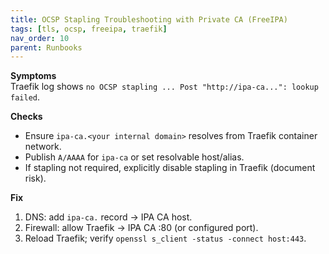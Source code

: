 ```yaml
---
title: OCSP Stapling Troubleshooting with Private CA (FreeIPA)
tags: [tls, ocsp, freeipa, traefik]
nav_order: 10
parent: Runbooks
---
```


**Symptoms**  
Traefik log shows `no OCSP stapling ... Post "http://ipa-ca...": lookup failed`.

**Checks**
- Ensure `ipa-ca.<your internal domain>` resolves from Traefik container network.
- Publish `A/AAAA` for `ipa-ca` or set resolvable host/alias.
- If stapling not required, explicitly disable stapling in Traefik (document risk).

**Fix**
1) DNS: add `ipa-ca.` record → IPA CA host.  
2) Firewall: allow Traefik → IPA CA :80 (or configured port).  
3) Reload Traefik; verify `openssl s_client -status -connect host:443`.
